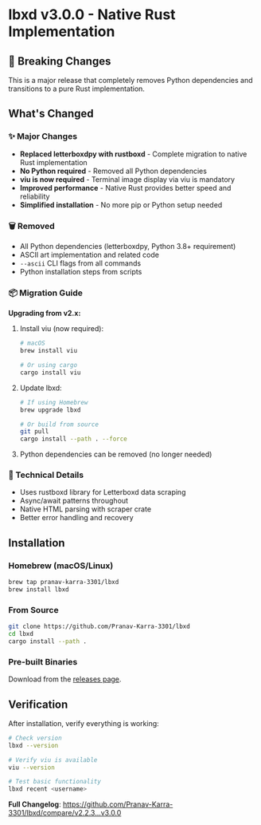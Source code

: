 # lbxd v3.0.0 - Native Rust Implementation

## 🚨 Breaking Changes

This is a major release that completely removes Python dependencies and transitions to a pure Rust implementation.

## What's Changed

### ✨ Major Changes
- **Replaced letterboxdpy with rustboxd** - Complete migration to native Rust implementation
- **No Python required** - Removed all Python dependencies 
- **viu is now required** - Terminal image display via viu is mandatory
- **Improved performance** - Native Rust provides better speed and reliability
- **Simplified installation** - No more pip or Python setup needed

### 🗑️ Removed
- All Python dependencies (letterboxdpy, Python 3.8+ requirement)
- ASCII art implementation and related code
- `--ascii` CLI flags from all commands
- Python installation steps from scripts

### 📦 Migration Guide

**Upgrading from v2.x:**

1. Install viu (now required):
   ```bash
   # macOS
   brew install viu
   
   # Or using cargo
   cargo install viu
   ```

2. Update lbxd:
   ```bash
   # If using Homebrew
   brew upgrade lbxd
   
   # Or build from source
   git pull
   cargo install --path . --force
   ```

3. Python dependencies can be removed (no longer needed)

### 🔧 Technical Details
- Uses rustboxd library for Letterboxd data scraping
- Async/await patterns throughout
- Native HTML parsing with scraper crate
- Better error handling and recovery

## Installation

### Homebrew (macOS/Linux)
```bash
brew tap pranav-karra-3301/lbxd
brew install lbxd
```

### From Source
```bash
git clone https://github.com/Pranav-Karra-3301/lbxd
cd lbxd
cargo install --path .
```

### Pre-built Binaries
Download from the [releases page](https://github.com/Pranav-Karra-3301/lbxd/releases/tag/v3.0.0).

## Verification

After installation, verify everything is working:
```bash
# Check version
lbxd --version

# Verify viu is available
viu --version

# Test basic functionality
lbxd recent <username>
```

**Full Changelog**: https://github.com/Pranav-Karra-3301/lbxd/compare/v2.2.3...v3.0.0